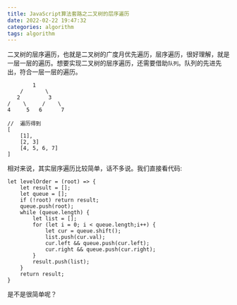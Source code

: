 ```yaml
---
title: JavaScript算法套路之二叉树的层序遍历
date: 2022-02-22 19:47:32
categories: algorithm
tags: algorithm
---
```

二叉树的层序遍历，也就是二叉树的广度月优先遍历，层序遍历，很好理解，就是一层一层的遍历。想要实现二叉树的层序遍历，还需要借助`队列`。队列的先进先出，符合一层一层的遍历。

```
        1
    /       \
   2         3
/    \     /    \
4     5   6      7

//  遍历得到
[
    [1],
    [2, 3]
    [4, 5, 6, 7]
]
```
相对来说，其实层序遍历比较简单，话不多说。我们直接看代码:
```
let levelOrder = (root) => {
    let result = [];
    let queue = [];
    if (!root) return result;
    queue.push(root);
    while (queue.length) {
        let list = [];
        for (let i = 0; i < queue.length;i++) {
            let cur = queue.shift();
            list.push(cur.val);
            cur.left && queue.push(cur.left);
            cur.right && queue.push(cur.right);
        }
        result.push(list);
    }
    return result;
}
```

是不是很简单呢？

